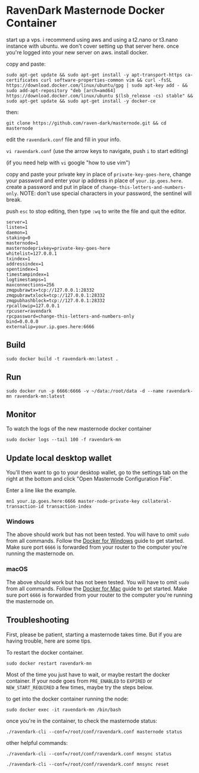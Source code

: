 # RavenDark Masternode Docker Container

start up a vps. i recommend using aws and using a t2.nano or t3.nano instance with ubuntu. we don't cover setting up that server here. once you're logged into your new server on aws. install docker.

copy and paste:

`sudo apt-get update && sudo apt-get install -y apt-transport-https ca-certificates curl software-properties-common vim && curl -fsSL https://download.docker.com/linux/ubuntu/gpg | sudo apt-key add - && sudo add-apt-repository "deb [arch=amd64] https://download.docker.com/linux/ubuntu $(lsb_release -cs) stable" && sudo apt-get update && sudo apt-get install -y docker-ce`

then:

`git clone https://github.com/raven-dark/masternode.git && cd masternode`

edit the `ravendark.conf` file and fill in your info.

`vi ravendark.conf` (use the arrow keys to navigate, push `i` to start editing)

(if you need help with `vi` google "how to use vim")

copy and paste your private key in place of `private-key-goes-here`, change your password and enter your ip address in place of `your.ip.goes.here`. create a password and put in place of `change-this-letters-and-numbers-only`. NOTE: don't use special characters in your password, the sentinel will break.

push `esc` to stop editing, then type `:wq` to write the file and quit the editor.

```
server=1
listen=1
daemon=1
staking=0
masternode=1
masternodeprivkey=private-key-goes-here
whitelist=127.0.0.1
txindex=1
addressindex=1
spentindex=1
timestampindex=1
logtimestamps=1
maxconnections=256
zmqpubrawtx=tcp://127.0.0.1:28332
zmqpubrawtxlock=tcp://127.0.0.1:28332
zmqpubhashblock=tcp://127.0.0.1:28332
rpcallowip=127.0.0.1
rpcuser=ravendark
rpcpassword=change-this-letters-and-numbers-only
bind=0.0.0.0
externalip=your.ip.goes.here:6666
```

## Build

`sudo docker build -t ravendark-mn:latest .`

## Run

`sudo docker run -p 6666:6666 -v ~/data:/root/data -d --name ravendark-mn ravendark-mn:latest`


## Monitor

To watch the logs of the new masternode docker container

`sudo docker logs --tail 100 -f ravendark-mn`


## Update local desktop wallet
You'll then want to go to your desktop wallet, go to the settings tab on the right at the bottom and click "Open Masternode Configuration File".

Enter a line like the example.

`mn1 your.ip.goes.here:6666 master-node-private-key collateral-transaction-id transaction-index`



### Windows

The above should work but has not been tested. You will have to omit `sudo` from all commands. Follow the [Docker for Windows](https://docs.docker.com/docker-for-windows/) guide to get started. Make sure port `6666` is forwarded from your router to the computer you're running the masternode on.

### macOS

The above should work but has not been tested. You will have to omit `sudo` from all commands. Follow the [Docker for Mac](https://docs.docker.com/docker-for-mac/) guide to get started. Make sure port `6666` is forwarded from your router to the computer you're running the masternode on.



## Troubleshooting

First, please be patient, starting a masternode takes time. But if you are having trouble, here are some tips.

To restart the docker container.

`sudo docker restart ravendark-mn`

Most of the time you just have to wait, or maybe restart the docker container. If your node goes from `PRE_ENABLED` to `EXPIRED` or `NEW_START_REQUIRED` a few times, maybe try the steps below.

to get into the docker container running the node:

`sudo docker exec -it ravendark-mn /bin/bash`

once you're in the container, to check the masternode status:

`./ravendark-cli --conf=/root/conf/ravendark.conf masternode status`

other helpful commands:

`./ravendark-cli --conf=/root/conf/ravendark.conf mnsync status`

`./ravendark-cli --conf=/root/conf/ravendark.conf mnsync reset`

